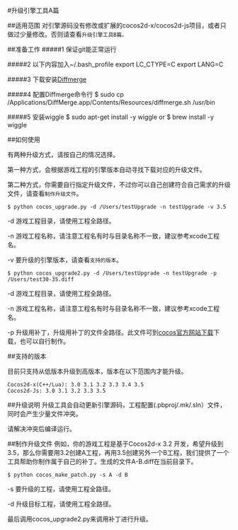 
#升级引擎工具A篇

##适用范围
对引擎源码没有修改或扩展的cocos2d-x/cocos2d-js项目，或者只做过少量修改。否则请查看`升级引擎工具B篇。`

##准备工作
#####1 保证git能正常运行

#####2 以下内容加入~/.bash_profile
	export LC_CTYPE=C 
	export LANG=C

#####3 下载安装[Diffmerge](https://sourcegear.com/diffmerge/downloads.php)

#####4 配置Diffmerge命令行
	$ sudo cp /Applications/DiffMerge.app/Contents/Resources/diffmerge.sh /usr/bin

#####5 安装wiggle
	$ sudo apt-get install -y wiggle
	or
	$ brew install -y wiggle

##如何使用

有两种升级方式，请按自己的情况选择。

第一种方式，会根据游戏工程的引擎版本自动寻找下载对应的升级文件。

第二种方式，你需要自行指定升级文件，不过你可以自己创建符合自己需求的升级文件，请查看`制作升级文件`。

	$ python cocos_upgrade.py -d /Users/testUpgrade -n testUpgrade -v 3.5
	
-d 游戏工程目录，请使用工程全路径。

-n 游戏工程名称，请注意工程名有时与目录名称不一致，建议参考xcode工程名。

-v 要升级的引擎版本，请查看`支持的版本`。

	$ python cocos_upgrade2.py -d /Users/testUpgrade -n testUpgrade -p /Users/test30-35.diff

-d 游戏工程目录，请使用工程全路径。

-n 游戏工程名称，请注意工程名有时与目录名称不一致，建议参考xcode工程名。

-p 升级用补丁，升级用补丁的文件全路径。此文件可到[cocos官方网站下载](http://www.cocos2d-x.org)下载，也可以自行制作。



##支持的版本

目前只支持从低版本升级到高版本，版本在以下范围内才能升级。

	Cocos2d-x(C++/Lua): 3.0 3.1 3.2 3.3 3.4 3.5
	Cocos2d-Js: 3.0 3.1 3.2 3.3 3.5
	
	
##升级说明
升级工具会自动更新引擎源码，工程配置(.pbproj/.mk/.sln）文件，同时会产生少量文件冲突。

请解决冲突后编译运行。


##制作升级文件
例如，你的游戏工程是基于Cocos2d-x 3.2
开发，希望升级到3.5，那么你需要用3.2创建A工程，再用3.5创建另外一个B工程，我们提供了一个工具帮助你制作属于自己的补丁。生成的文件A-B.diff在当前目录下。

	$ python cocos_make_patch.py -s A -d B

-s 要升级的工程，请使用工程全路径。

-d 升级目标工程，请使用工程全路径。

最后调用cocos_upgrade2.py来调用补丁进行升级。

